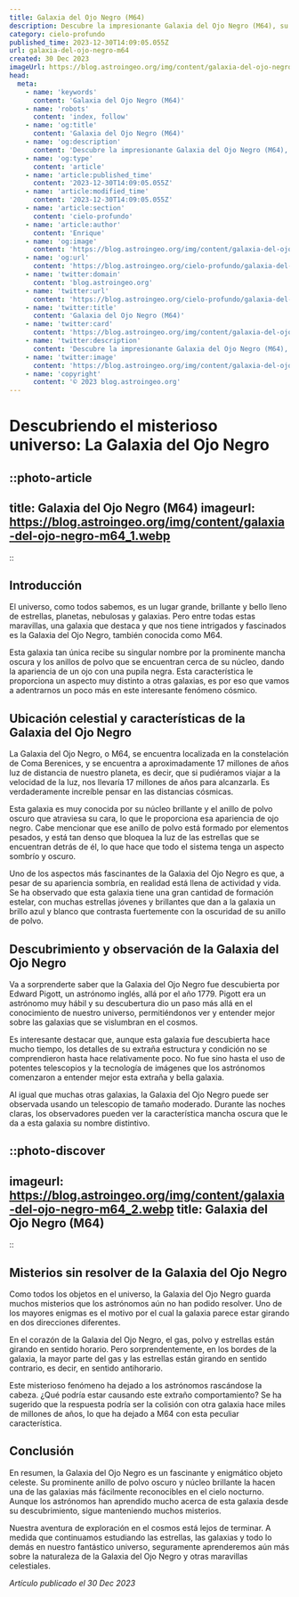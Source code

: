 ```yaml
---
title: Galaxia del Ojo Negro (M64)
description: Descubre la impresionante Galaxia del Ojo Negro (M64), su historia, características únicas y su misterio astronómico. ¡Impulsa tu conocimiento estelar!
category: cielo-profundo
published_time: 2023-12-30T14:09:05.055Z
url: galaxia-del-ojo-negro-m64
created: 30 Dec 2023
imageUrl: https://blog.astroingeo.org/img/content/galaxia-del-ojo-negro-m64_3.webp
head:
  meta:
    - name: 'keywords'
      content: 'Galaxia del Ojo Negro (M64)'
    - name: 'robots'
      content: 'index, follow'
    - name: 'og:title'
      content: 'Galaxia del Ojo Negro (M64)'
    - name: 'og:description'
      content: 'Descubre la impresionante Galaxia del Ojo Negro (M64), su historia, características únicas y su misterio astronómico. ¡Impulsa tu conocimiento estelar!'
    - name: 'og:type'
      content: 'article'
    - name: 'article:published_time'
      content: '2023-12-30T14:09:05.055Z'
    - name: 'article:modified_time'
      content: '2023-12-30T14:09:05.055Z'
    - name: 'article:section'
      content: 'cielo-profundo'
    - name: 'article:author'
      content: 'Enrique'
    - name: 'og:image'
      content: 'https://blog.astroingeo.org/img/content/galaxia-del-ojo-negro-m64_3.webp'
    - name: 'og:url'
      content: 'https://blog.astroingeo.org/cielo-profundo/galaxia-del-ojo-negro-m64'
    - name: 'twitter:domain'
      content: 'blog.astroingeo.org'
    - name: 'twitter:url'
      content: 'https://blog.astroingeo.org/cielo-profundo/galaxia-del-ojo-negro-m64'
    - name: 'twitter:title'
      content: 'Galaxia del Ojo Negro (M64)'
    - name: 'twitter:card'
      content: 'https://blog.astroingeo.org/img/content/galaxia-del-ojo-negro-m64_3.webp'
    - name: 'twitter:description'
      content: 'Descubre la impresionante Galaxia del Ojo Negro (M64), su historia, características únicas y su misterio astronómico. ¡Impulsa tu conocimiento estelar!'
    - name: 'twitter:image'
      content: 'https://blog.astroingeo.org/img/content/galaxia-del-ojo-negro-m64_3.webp'
    - name: 'copyright'
      content: '© 2023 blog.astroingeo.org'
---
```

# Descubriendo el misterioso universo: La Galaxia del Ojo Negro

::photo-article
---
title: Galaxia del Ojo Negro (M64)
imageurl: https://blog.astroingeo.org/img/content/galaxia-del-ojo-negro-m64_1.webp
---
::

## **Introducción**

El universo, como todos sabemos, es un lugar grande, brillante y bello lleno de estrellas, planetas, nebulosas y galaxias. Pero entre todas estas maravillas, una galaxia que destaca y que nos tiene intrigados y fascinados es la Galaxia del Ojo Negro, también conocida como M64.

Esta galaxia tan única recibe su singular nombre por la prominente mancha oscura y los anillos de polvo que se encuentran cerca de su núcleo, dando la apariencia de un ojo con una pupila negra. Esta característica le proporciona un aspecto muy distinto a otras galaxias, es por eso que vamos a adentrarnos un poco más en este interesante fenómeno cósmico.

## **Ubicación celestial y características de la Galaxia del Ojo Negro**

La Galaxia del Ojo Negro, o M64, se encuentra localizada en la constelación de Coma Berenices, y se encuentra a aproximadamente 17 millones de años luz de distancia de nuestro planeta, es decir, que si pudiéramos viajar a la velocidad de la luz, nos llevaría 17 millones de años para alcanzarla. Es verdaderamente increíble pensar en las distancias cósmicas.

Esta galaxia es muy conocida por su núcleo brillante y el anillo de polvo oscuro que atraviesa su cara, lo que le proporciona esa apariencia de ojo negro. Cabe mencionar que ese anillo de polvo está formado por elementos pesados, y está tan denso que bloquea la luz de las estrellas que se encuentran detrás de él, lo que hace que todo el sistema tenga un aspecto sombrío y oscuro.

Uno de los aspectos más fascinantes de la Galaxia del Ojo Negro es que, a pesar de su apariencia sombría, en realidad está llena de actividad y vida. Se ha observado que esta galaxia tiene una gran cantidad de formación estelar, con muchas estrellas jóvenes y brillantes que dan a la galaxia un brillo azul y blanco que contrasta fuertemente con la oscuridad de su anillo de polvo.

## **Descubrimiento y observación de la Galaxia del Ojo Negro**

Va a sorprenderte saber que la Galaxia del Ojo Negro fue descubierta por Edward Pigott, un astrónomo inglés, allá por el año 1779. Pigott era un astrónomo muy hábil y su descubertura dio un paso más allá en el conocimiento de nuestro universo, permitiéndonos ver y entender mejor sobre las galaxias que se vislumbran en el cosmos.

Es interesante destacar que, aunque esta galaxia fue descubierta hace mucho tiempo, los detalles de su extraña estructura y condición no se comprendieron hasta hace relativamente poco. No fue sino hasta el uso de potentes telescopios y la tecnología de imágenes que los astrónomos comenzaron a entender mejor esta extraña y bella galaxia.

Al igual que muchas otras galaxias, la Galaxia del Ojo Negro puede ser observada usando un telescopio de tamaño moderado. Durante las noches claras, los observadores pueden ver la característica mancha oscura que le da a esta galaxia su nombre distintivo.


::photo-discover
---
imageurl: https://blog.astroingeo.org/img/content/galaxia-del-ojo-negro-m64_2.webp
title: Galaxia del Ojo Negro (M64)
---
::

## **Misterios sin resolver de la Galaxia del Ojo Negro**

Como todos los objetos en el universo, la Galaxia del Ojo Negro guarda muchos misterios que los astrónomos aún no han podido resolver. Uno de los mayores enigmas es el motivo por el cual la galaxia parece estar girando en dos direcciones diferentes.

En el corazón de la Galaxia del Ojo Negro, el gas, polvo y estrellas están girando en sentido horario. Pero sorprendentemente, en los bordes de la galaxia, la mayor parte del gas y las estrellas están girando en sentido contrario, es decir, en sentido antihorario.

Este misterioso fenómeno ha dejado a los astrónomos rascándose la cabeza. ¿Qué podría estar causando este extraño comportamiento? Se ha sugerido que la respuesta podría ser la colisión con otra galaxia hace miles de millones de años, lo que ha dejado a M64 con esta peculiar característica.

## **Conclusión**

En resumen, la Galaxia del Ojo Negro es un fascinante y enigmático objeto celeste. Su prominente anillo de polvo oscuro y núcleo brillante la hacen una de las galaxias más fácilmente reconocibles en el cielo nocturno. Aunque los astrónomos han aprendido mucho acerca de esta galaxia desde su descubrimiento, sigue manteniendo muchos misterios.

Nuestra aventura de exploración en el cosmos está lejos de terminar. A medida que continuamos estudiando las estrellas, las galaxias y todo lo demás en nuestro fantástico universo, seguramente aprenderemos aún más sobre la naturaleza de la Galaxia del Ojo Negro y otras maravillas celestiales.


_Artículo publicado el 30 Dec 2023_